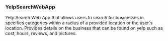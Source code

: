 ### YelpSearchWebApp

Yelp Search Web App that allows users to search for businesses in specifies categories within a radius of a provided location or the user's location. Provides details on the business that can be found on yelp such as cost, hours, reviews, and pictures.
